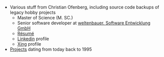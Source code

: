 - Various stuff from Christian Ofenberg, including source code backups of legacy hobby projects
  - Master of Science (M. SC.)
  - Senior software developer at [weltenbauer. Software Entwicklung GmbH](https://www.weltenbauer-se.com/de)
  - [Résumé](Resume/Ofenberg_Resume.pdf)
  - [Linkedin](https://www.linkedin.com/in/christian-ofenberg-41253829/) profile
  - [Xing](https://www.xing.com/profile/Christian_Ofenberg/cv) profile
- [Projects](Projects/README.md) dating from today back to 1995